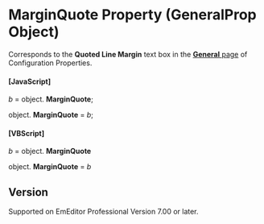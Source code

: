 # MarginQuote Property (GeneralProp Object)

Corresponds to the **Quoted Line Margin** text box in the
[**General** page](../../dlg/properties/general/index) of Configuration Properties.

#### \[JavaScript\]

_b_ =
object. **MarginQuote**;

object. **MarginQuote** = _b_;

#### \[VBScript\]

_b_ =
object. **MarginQuote**

object. **MarginQuote** = _b_

## Version

Supported on EmEditor Professional Version 7.00 or later.